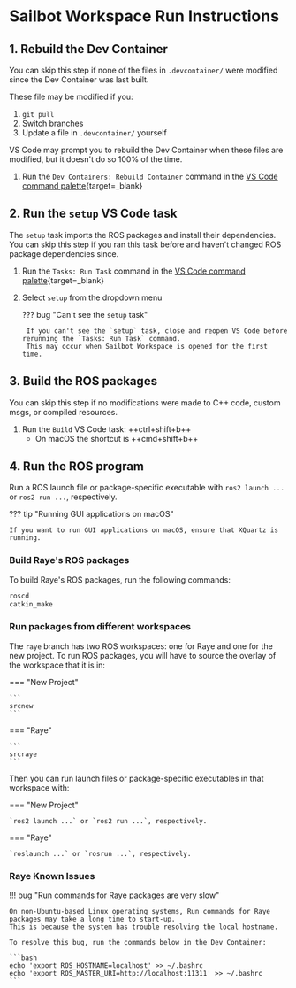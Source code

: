 # Sailbot Workspace Run Instructions

## 1. Rebuild the Dev Container

You can skip this step if none of the files in `.devcontainer/` were modified since the Dev Container was last built.

These file may be modified if you:

1. `git pull`
2. Switch branches
3. Update a file in `.devcontainer/` yourself

VS Code may prompt you to rebuild the Dev Container when these files are modified, but it doesn't do so 100% of the time.

1. Run the `Dev Containers: Rebuild Container` command in the
   [VS Code command palette](https://code.visualstudio.com/docs/getstarted/userinterface#_command-palette){target=_blank}

## 2. Run the `setup` VS Code task

The `setup` task imports the ROS packages and install their dependencies. You can skip this step if you ran this
task before and haven't changed ROS package dependencies since.

1. Run the `Tasks: Run Task` command in the
   [VS Code command palette](https://code.visualstudio.com/docs/getstarted/userinterface#_command-palette){target=_blank}
2. Select `setup` from the dropdown menu

    ??? bug "Can't see the `setup` task"

        If you can't see the `setup` task, close and reopen VS Code before rerunning the `Tasks: Run Task` command.
        This may occur when Sailbot Workspace is opened for the first time.

## 3. Build the ROS packages

You can skip this step if no modifications were made to C++ code, custom msgs, or compiled resources.

1. Run the `Build` VS Code task: ++ctrl+shift+b++
    - On macOS the shortcut is ++cmd+shift+b++

## 4. Run the ROS program

Run a ROS launch file or package-specific executable with `ros2 launch ...` or `ros2 run ...`, respectively.

??? tip "Running GUI applications on macOS"

    If you want to run GUI applications on macOS, ensure that XQuartz is running.

### Build Raye's ROS packages

To build Raye's ROS packages, run the following commands:

```bash
roscd
catkin_make
```

### Run packages from different workspaces

The `raye` branch has two ROS workspaces: one for Raye and one for the new project.
To run ROS packages, you will have to source the overlay of the workspace that it is in:

=== "New Project"

    ```
    srcnew
    ```

=== "Raye"

    ```
    srcraye
    ```

Then you can run launch files or package-specific executables in that workspace with:

=== "New Project"

    `ros2 launch ...` or `ros2 run ...`, respectively.

=== "Raye"

    `roslaunch ...` or `rosrun ...`, respectively.

### Raye Known Issues

!!! bug "Run commands for Raye packages are very slow"

    On non-Ubuntu-based Linux operating systems, Run commands for Raye packages may take a long time to start-up.
    This is because the system has trouble resolving the local hostname.

    To resolve this bug, run the commands below in the Dev Container:

    ```bash
    echo 'export ROS_HOSTNAME=localhost' >> ~/.bashrc
    echo 'export ROS_MASTER_URI=http://localhost:11311' >> ~/.bashrc
    ```
